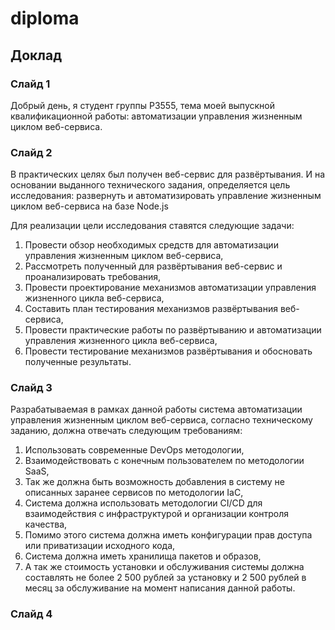 # diploma

## Доклад

### Слайд 1

Добрый день, я студент группы P3555, тема моей выпускной квалификационной работы: автоматизации управления жизненным циклом веб-сервиса.

### Слайд 2

В практических целях был получен веб-сервис для развёртывания.
И на основании выданного технического задания, определяется цель исследования: развернуть и автоматизировать управление жизненным циклом веб-сервиса на базе Node.js

Для реализации цели исследования ставятся следующие задачи:

1. Провести обзор необходимых средств для автоматизации управления жизненным циклом веб-сервиса,
1. Рассмотреть полученный для развёртывания веб-сервис и проанализировать требования,
1. Провести проектирование механизмов автоматизации управления жизненного цикла веб-сервиса,
1. Составить план тестирования механизмов развёртывания веб-сервиса,
1. Провести практические работы по развёртыванию и автоматизации управления жизненного цикла веб-сервиса,
1. Провести тестирование механизмов развёртывания и обосновать полученные результаты.

### Слайд 3

Разрабатываемая в рамках данной работы система автоматизации управления жизненным циклом веб-сервиса, согласно техническому заданию, должна отвечать следующим требованиям:

1. Использовать современные DevOps методологии,
1. Взаимодействовать с конечным пользователем по методологии SaaS,
1. Так же должна быть возможность добавления в систему не описанных заранее сервисов по методологии IaC,
1. Система должна использовать методологии CI/CD для взаимодействия с инфраструктурой и организации контроля качества,
1. Помимо этого система должна иметь конфигурации прав доступа или приватизации исходного кода,
1. Система должна иметь хранилища пакетов и образов,
1. А так же стоимость установки и обслуживания системы должна составлять не более 2 500 рублей за установку и 2 500 рублей в месяц за обслуживание на момент написания данной работы.

### Слайд 4
